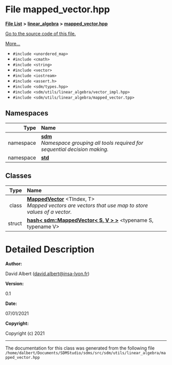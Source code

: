 
<NavBar active_item_id="2"/>

# File mapped\_vector.hpp


[**File List**](files.md) **>** [**linear\_algebra**](dir_f6794c324212297d566732725cbf26ea.md) **>** [**mapped\_vector.hpp**](mapped__vector_8hpp.md)

[Go to the source code of this file.](mapped__vector_8hpp_source.md)

[More...](#detailed-description)

* `#include <unordered_map>`
* `#include <cmath>`
* `#include <string>`
* `#include <vector>`
* `#include <iostream>`
* `#include <assert.h>`
* `#include <sdm/types.hpp>`
* `#include <sdm/utils/linear_algebra/vector_impl.hpp>`
* `#include <sdm/utils/linear_algebra/mapped_vector.tpp>`









## Namespaces

| Type | Name |
| ---: | :--- |
| namespace | [**sdm**](namespacesdm.md) <br>_Namespace grouping all tools required for sequential decision making._  |
| namespace | [**std**](namespacestd.md) <br> |

## Classes

| Type | Name |
| ---: | :--- |
| class | [**MappedVector**](classsdm_1_1MappedVector.md) &lt;TIndex, T&gt;<br>_Mapped vectors are vectors that use map to store values of a vector._  |
| struct | [**hash&lt; sdm::MappedVector&lt; S, V &gt; &gt;**](structstd_1_1hash_3_01sdm_1_1MappedVector_3_01S_00_01V_01_4_01_4.md) &lt;typename S, typename V&gt;<br> |













# Detailed Description




**Author:**

David Albert ([david.albert@insa-lyon.fr](mailto:david.albert@insa-lyon.fr)) 




**Version:**

0.1 




**Date:**

07/01/2021




**Copyright:**

Copyright (c) 2021 




    

------------------------------
The documentation for this class was generated from the following file `/home/dalbert/Documents/SDMStudio/sdms/src/sdm/utils/linear_algebra/mapped_vector.hpp`